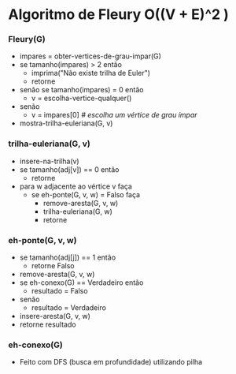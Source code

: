 # Algoritmo de Fleury O((V + E)^2 )

### Fleury(G)
* impares = obter-vertices-de-grau-impar(G)
* se tamanho(impares) > 2 então
    * imprima("Não existe trilha de Euler")
    * retorne
* senão se tamanho(impares) = 0 então
    * v = escolha-vertice-qualquer()
* senão
    * v = impares[0]  _# escolha um vértice de grau ímpar_
* mostra-trilha-euleriana(G, v)

### trilha-euleriana(G, v)
* insere-na-trilha(v)
* se tamanho(adj[v]) == 0 então
	* retorne
* para w adjacente ao vértice v faça
    * se eh-ponte(G, v, w) = Falso faça
        * remove-aresta(G, v, w)
        * trilha-euleriana(G, w)
        * retorne
        
### eh-ponte(G, v, w)
* se tamanho(adj[j]) == 1 então
    * retorne Falso
* remove-aresta(G, v, w)
* se eh-conexo(G) == Verdadeiro então
    * resultado = Falso
* senão
    * resultado = Verdadeiro
* insere-aresta(G, v, w)
* retorne resultado

### eh-conexo(G)

* Feito com DFS (busca em profundidade) utilizando pilha